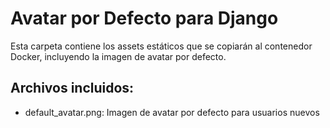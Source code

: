 # Avatar por Defecto para Django

Esta carpeta contiene los assets estáticos que se copiarán al contenedor Docker, incluyendo la imagen de avatar por defecto.

## Archivos incluidos:
- default_avatar.png: Imagen de avatar por defecto para usuarios nuevos
